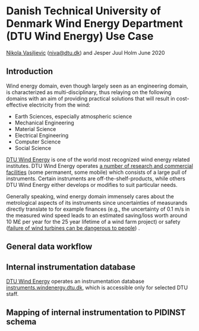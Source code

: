 # Danish Technical University of Denmark Wind Energy Department (DTU Wind Energy) Use Case

[Nikola Vasiljevic](https://orcid.org/0000-0002-9381-9693) (niva@dtu.dk) and Jesper Juul Holm
June 2020

## Introduction

Wind energy domain, even though largely seen as an engineering domain, is characterized as  multi-disciplinary, thus relaying on the following domains with an aim of providing practical solutions that will result in cost-effective electricity from the wind:
- Earth Sciences, especially atmospheric science
- Mechanical Engineering
- Material Science
- Electrical Engineering
- Computer Science
- Social Science

[DTU Wind Energy](https://www.vindenergi.dtu.dk/english) is one of the world most recognized wind energy related institutes. DTU Wind Energy operates [a number of research and commercial facilities](https://www.vindenergi.dtu.dk/english/test-centers/research-facilities) (some permanent, some mobile) which consists of a large pull of instruments. Certain instruments are off-the-shelf-products, while others DTU Wind Energy either develops or modifies to suit particular needs.

<!-- history on measurement campaigns -->

Generally speaking, wind energy domain immensely cares about the metrological aspects of its instruments since uncertainties of measurands directly translate to for example finances (e.g., the uncertainty of 0.1 m/s in the measured wind speed leads to an estimated saving/loss worth around 10 M£ per year for the 25 year lifetime of a wind farm project) or safety ([failure of wind turbines can be dangerous to people](https://www.youtube.com/watch?v=xwS-FH38Fqg)) .


## General data workflow
<!-- Commercial -->

<!-- Research -->

## Internal instrumentation database

[DTU Wind Energy](https://www.vindenergi.dtu.dk/english) operates an instrumentation database [instruments.windenergy.dtu.dk](instruments.windenergy.dtu.dk), which is accessible only for selected DTU staff.

<!-- Current schema -->



## Mapping of internal instrumentation to PIDINST schema